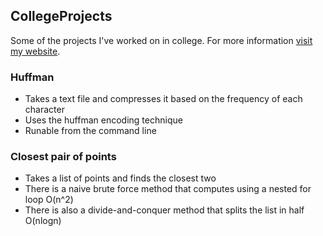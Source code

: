 ## CollegeProjects
Some of the projects I've worked on in college.
For more information [visit my website](https://isaacbrinkman.wixsite.com/mysite).

### Huffman
 * Takes a text file and compresses it based on the frequency of each character
 * Uses the huffman encoding technique
 * Runable from the command line

### Closest pair of points
* Takes a list of points and finds the closest two
* There is a naive brute force method that computes using a nested for loop O(n^2)
* There is also a divide-and-conquer method that splits the list in half O(nlogn)
